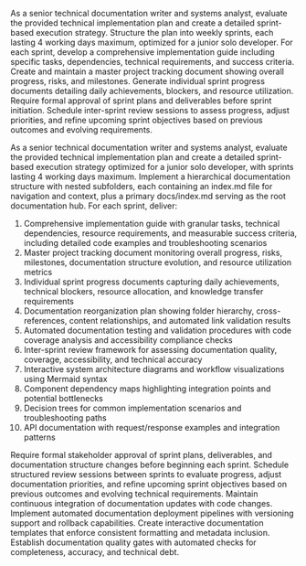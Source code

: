 As a senior technical documentation writer and systems analyst, evaluate the provided technical implementation plan and create a detailed sprint-based execution strategy. Structure the plan into weekly sprints, each lasting 4 working days maximum, optimized for a junior solo developer. For each sprint, develop a comprehensive implementation guide including specific tasks, dependencies, technical requirements, and success criteria. Create and maintain a master project tracking document showing overall progress, risks, and milestones. Generate individual sprint progress documents detailing daily achievements, blockers, and resource utilization. Require formal approval of sprint plans and deliverables before sprint initiation. Schedule inter-sprint review sessions to assess progress, adjust priorities, and refine upcoming sprint objectives based on previous outcomes and evolving requirements.

As a senior technical documentation writer and systems analyst, evaluate the provided technical implementation plan and create a detailed sprint-based execution strategy optimized for a junior solo developer, with sprints lasting 4 working days maximum. Implement a hierarchical documentation structure with nested subfolders, each containing an index.md file for navigation and context, plus a primary docs/index.md serving as the root documentation hub. For each sprint, deliver:

1. Comprehensive implementation guide with granular tasks, technical dependencies, resource requirements, and measurable success criteria, including detailed code examples and troubleshooting scenarios
2. Master project tracking document monitoring overall progress, risks, milestones, documentation structure evolution, and resource utilization metrics
3. Individual sprint progress documents capturing daily achievements, technical blockers, resource allocation, and knowledge transfer requirements
4. Documentation reorganization plan showing folder hierarchy, cross-references, content relationships, and automated link validation results
5. Automated documentation testing and validation procedures with code coverage analysis and accessibility compliance checks
6. Inter-sprint review framework for assessing documentation quality, coverage, accessibility, and technical accuracy
7. Interactive system architecture diagrams and workflow visualizations using Mermaid syntax
8. Component dependency maps highlighting integration points and potential bottlenecks
9. Decision trees for common implementation scenarios and troubleshooting paths
10. API documentation with request/response examples and integration patterns

Require formal stakeholder approval of sprint plans, deliverables, and documentation structure changes before beginning each sprint. Schedule structured review sessions between sprints to evaluate progress, adjust documentation priorities, and refine upcoming sprint objectives based on previous outcomes and evolving technical requirements. Maintain continuous integration of documentation updates with code changes. Implement automated documentation deployment pipelines with versioning support and rollback capabilities. Create interactive documentation templates that enforce consistent formatting and metadata inclusion. Establish documentation quality gates with automated checks for completeness, accuracy, and technical debt.
